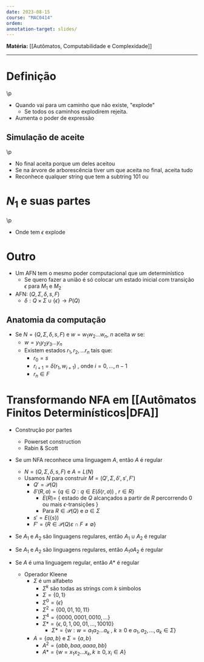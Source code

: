 ```yaml
---
date: 2023-08-15
course: "MAC0414"
ordem: 
annotation-target: slides/
---
```


**Matéria:** [[Autômatos, Computabilidade e Complexidade]]

---
# Definição
\p
- Quando vai para um caminho que não existe, "explode"
	- Se todos os caminhos explodirem rejeita.
- Aumenta o poder de expressão
## Simulação de aceite
\p
- No final aceita porque um deles aceitou
- Se na árvore de arborescência tiver um que aceita no final, aceita tudo
- Reconhece qualquer string que tem a subtring 101 ou
# $N_{1}$ e suas partes
\p
- Onde tem $\epsilon$ explode

# Outro
- Um AFN tem o mesmo poder computacional que um determinístico
	- Se quero fazer a união é só colocar um estado inicial com transição $\epsilon$ para $M_{1}$ e $M_{2}$ 
- AFN: $(Q,\Sigma,\delta,s,F)$
	- $\delta:Q\times\Sigma \cup \{ \epsilon \}\to P(Q)$
## Anatomia da computação
- Se $N=(Q,\Sigma,\delta,s,F)$ e $w=w_{1}w_{2}\dots w_{n}$, $n$ aceita $w$ se:
	- $w=y_{1}y_{2}y_{3}\dots y_{n}$ 
	- Existem estados $r_{1},r_{2},\dots r_{n}$ tais que:
		- $r_{0}=s$
		- $r_{i+1}=\delta(r_{1},w_{i+1})$ , onde $i=0,\dots,n-1$
		- $r_{n}\in F$ 

# Transformando NFA em [[Autômatos Finitos Determinísticos|DFA]]
- Construção por partes
	- Powerset construction
	- Rabin & Scott

- Se um NFA reconhece uma linguagem $A$, então $A$ é regular
	- $N=(Q,\Sigma,\delta,s,F)$ e $A=L(N)$
	- Usamos $N$ para construir $M=(Q',\Sigma,\delta',s',F')$
		- $Q'=\mathcal{P}(Q)$
		- $\delta'(R,a)=\{ q\in Q:q\in E(\delta(r,a))\text{ , } r\in R\}$ 
			- $E(R)=$ $\{$ estado de $Q$ alcançados a partir de $R$ percorrendo 0 ou mais $\epsilon$\-transições $\}$
			- Para $R\in \mathcal{P}(Q)$ e $a\in\Sigma$ 
		- $s'=E(\{ s \})$
		- $F'=\{ R\in\mathcal{P}(Q)\varepsilon \cap F\neq \emptyset \}$ 

- Se $A_{1}$ e $A_{2}$ são linguagens regulares, então $A_{1}\cup A_{2}$ é regular
- Se $A_{1}$ e $A_{2}$ são linguagens regulares, então $A_{1} o A_{2}$ é regular
- Se $A$ é uma linguagem regular, então $A*$ é regular
	- Operador Kleene
		- $\Sigma$ é um alfabeto
			- $\Sigma ^{k}$ são todas as strings com $k$ símbolos
			- $\Sigma=\{ 0,1 \}$
			- $\Sigma ^{0}=\{ \epsilon \}$
			- $\Sigma^{2}=\{ 00,01,10,11 \}$
			- $\Sigma ^{4}=\{ 0000,0001,0010,\dots \}$
			- $\Sigma*=\{ \epsilon,0,1,00,01,\dots,10010 \}$
				- $\Sigma*=\{ w:w=a_{1}a_{2}\dots a_{k}\text{ , }k\geq 0 \text{ e } a_{1},a_{2},\dots,a_{k}\in\Sigma \}$
		- $A=\{ aa,b \}$ e $\Sigma=\{ a,b \}$
			- $A^{2}=\{ abb,baa,aaaa,bb \}$
			- $A*=\{ w=x_{1}x_{2}\dots x_{k},k\geq 0,x_{i}\in A \}$ 